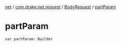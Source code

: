[net](../../index.md) / [com.drake.net.request](../index.md) / [BodyRequest](index.md) / [partParam](./part-param.md)

# partParam

`var partParam: Builder`
